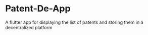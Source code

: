 # Patent-De-App
A flutter app for displaying the list of patents and storing them in a decentralized platform
